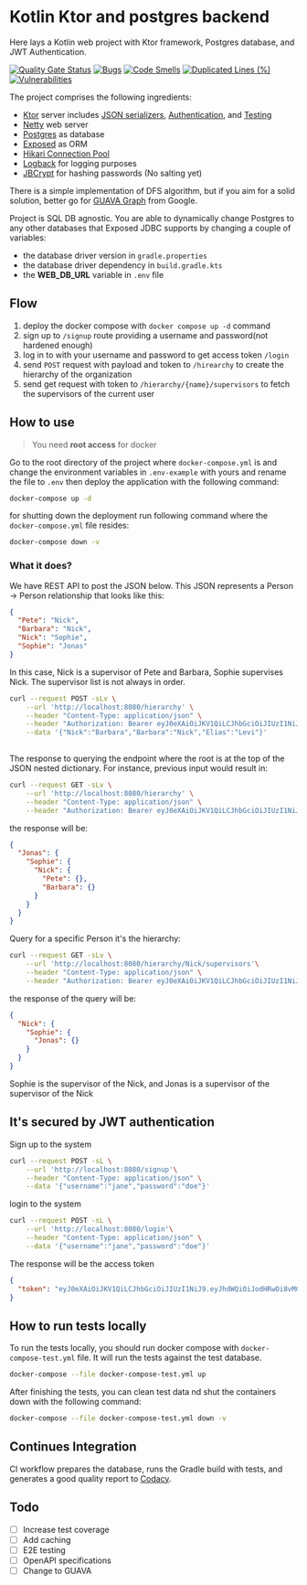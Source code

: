 # Kotlin Ktor and postgres backend

Here lays a Kotlin web project with Ktor framework, Postgres database, and JWT Authentication.

[![Quality Gate Status](https://sonarcloud.io/api/project_badges/measure?project=fractalliter_ktor-postgres-backend&metric=alert_status)](https://sonarcloud.io/summary/new_code?id=fractalliter_ktor-postgres-backend)
[![Bugs](https://sonarcloud.io/api/project_badges/measure?project=fractalliter_ktor-postgres-backend&metric=bugs)](https://sonarcloud.io/summary/new_code?id=fractalliter_ktor-postgres-backend)
[![Code Smells](https://sonarcloud.io/api/project_badges/measure?project=fractalliter_ktor-postgres-backend&metric=code_smells)](https://sonarcloud.io/summary/new_code?id=fractalliter_ktor-postgres-backend)
[![Duplicated Lines (%)](https://sonarcloud.io/api/project_badges/measure?project=fractalliter_ktor-postgres-backend&metric=duplicated_lines_density)](https://sonarcloud.io/summary/new_code?id=fractalliter_ktor-postgres-backend)
[![Vulnerabilities](https://sonarcloud.io/api/project_badges/measure?project=fractalliter_ktor-postgres-backend&metric=vulnerabilities)](https://sonarcloud.io/summary/new_code?id=fractalliter_ktor-postgres-backend)

The project comprises the following ingredients:

- [Ktor](https://ktor.io/) server
  includes [JSON serializers](https://ktor.io/docs/serialization.html), [Authentication](https://ktor.io/docs/authentication.html),
  and [Testing](https://ktor.io/docs/testing.html)
- [Netty](https://netty.io/) web server
- [Postgres](https://www.postgresql.org/) as database
- [Exposed](https://github.com/JetBrains/Exposed) as ORM
- [Hikari Connection Pool](https://github.com/brettwooldridge/HikariCP)
- [Logback](https://logback.qos.ch/) for logging purposes
- [JBCrypt](https://www.mindrot.org/projects/jBCrypt/) for hashing passwords (No salting yet)

There is a simple implementation of DFS algorithm, but if you aim for a solid solution, 
better go for [GUAVA Graph](https://github.com/google/guava/wiki/GraphsExplained) from Google.

Project is SQL DB agnostic. You are able to dynamically change Postgres to any other databases that Exposed JDBC
supports by changing a couple of variables:

- the database driver version in `gradle.properties`
- the database driver dependency in `build.gradle.kts`
- the **WEB_DB_URL** variable in `.env` file

## Flow

1. deploy the docker compose with `docker compose up -d` command
2. sign up to `/signup` route providing a username and password(not hardened enough)
3. log in to with your username and password to get access token `/login`
4. send `POST` request with payload and token to `/hirearchy` to create the hierarchy of the organization
5. send get request with token to `/hierarchy/{name}/supervisors` to fetch the supervisors of the current user

## How to use

> You need **root access** for docker

Go to the root directory of the project where `docker-compose.yml` is and change the environment variables in
`.env-example` with yours and rename the file to `.env` then deploy the application with the following command:

```bash
docker-compose up -d
```

for shutting down the deployment run following command where the `docker-compose.yml` file resides:

```bash
docker-compose down -v
```

### What it does?

We have REST API to post the JSON below. This JSON represents a Person -> Person relationship that looks like this:

```json   
{
  "Pete": "Nick",
  "Barbara": "Nick",
  "Nick": "Sophie",
  "Sophie": "Jonas"
}
```

In this case, Nick is a supervisor of Pete and Barbara, Sophie supervises Nick. The supervisor list is
not always in order.

```bash
curl --request POST -sLv \
    --url 'http://localhost:8080/hierarchy' \
    --header "Content-Type: application/json" \
    --header "Authorization: Bearer eyJ0eXAiOiJKV1QiLCJhbGciOiJIUzI1NiJ9.eyJhdWQiOiJodHRwOi8vMC4wLjAuMDo4MDgwL2hpZXJhcmNoeSIsImlzcyI6Imh0dHA6Ly8wLjAuMC4wOjgwODAvIiwiZXhwIjoxNjUwNDkwNzUwLCJ1c2VybmFtZSI6ImphbmUifQ.Xfn4JEOHo-Px7vy0TVyo3malCFlj3eFvzAJejqlefPM" \
    --data '{"Nick":"Barbara","Barbara":"Nick","Elias":"Levi"}'
   
```

The response to querying the endpoint where the root is at the top of the JSON nested dictionary. 
For instance, previous input would result in:

```bash
curl --request GET -sLv \
    --url 'http://localhost:8080/hierarchy' \
    --header "Content-Type: application/json" \
    --header "Authorization: Bearer eyJ0eXAiOiJKV1QiLCJhbGciOiJIUzI1NiJ9.eyJhdWQiOiJodHRwOi8vMC4wLjAuMDo4MDgwL2hpZXJhcmNoeSIsImlzcyI6Imh0dHA6Ly8wLjAuMC4wOjgwODAvIiwiZXhwIjoxNjUwNDkwNzUwLCJ1c2VybmFtZSI6ImphbmUifQ.Xfn4JEOHo-Px7vy0TVyo3malCFlj3eFvzAJejqlefPM"
```

the response will be:

```json
{
  "Jonas": {
    "Sophie": {
      "Nick": {
        "Pete": {},
        "Barbara": {}
      }
    }
  }
}
```

Query for a specific Person it's the hierarchy:

```bash
curl --request GET -sLv \
    --url 'http://localhost:8080/hierarchy/Nick/supervisors'\
    --header "Content-Type: application/json" \
    --header "Authorization: Bearer eyJ0eXAiOiJKV1QiLCJhbGciOiJIUzI1NiJ9.eyJhdWQiOiJodHRwOi8vMC4wLjAuMDo4MDgwL2hpZXJhcmNoeSIsImlzcyI6Imh0dHA6Ly8wLjAuMC4wOjgwODAvIiwiZXhwIjoxNjUwNDkwNzUwLCJ1c2VybmFtZSI6ImphbmUifQ.Xfn4JEOHo-Px7vy0TVyo3malCFlj3eFvzAJejqlefPM"
```

the response of the query will be:

```json
{
  "Nick": {
    "Sophie": {
      "Jonas": {}
    }
  }
}
```

Sophie is the supervisor of the Nick, and Jonas is a supervisor of the supervisor of the Nick

## It's secured by JWT authentication

Sign up to the system

```bash
curl --request POST -sL \
    --url 'http://localhost:8080/signup'\
    --header "Content-Type: application/json" \
    --data '{"username":"jane","password":"doe"}'
  ```

login to the system

```bash
curl --request POST -sL \
    --url 'http://localhost:8080/login'\
    --header "Content-Type: application/json" \
    --data '{"username":"jane","password":"doe"}'
```

The response will be the access token

```json
{
  "token": "eyJ0eXAiOiJKV1QiLCJhbGciOiJIUzI1NiJ9.eyJhdWQiOiJodHRwOi8vMC4wLjAuMDo4MDgwL2hpZXJhcmNoeSIsImlzcyI6Imh0dHA6Ly8wLjAuMC4wOjgwODAvIiwiZXhwIjoxNjUwMTU3NjIxLCJ1c2VybmFtZSI6ImpvaG4ifQ.LSJUte7oy9Kv7qkozI3APBzPxHVZ56GID-n0lRIKvdY"
}
```

## How to run tests locally

To run the tests locally, you should run docker compose with `docker-compose-test.yml` file.
It will run the tests against the test database.

```bash
docker-compose --file docker-compose-test.yml up 
```

After finishing the tests, you can clean test data nd shut the containers down with the following command:

```bash
docker-compose --file docker-compose-test.yml down -v
```

## Continues Integration

CI workflow prepares the database, runs the Gradle build with tests, 
and generates a good quality report to [Codacy](https://www.codacy.com/).

## Todo

- [ ] Increase test coverage
- [ ] Add caching
- [ ] E2E testing
- [ ] OpenAPI specifications
- [ ] Change to GUAVA
